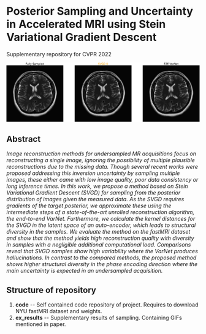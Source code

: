 # Posterior Sampling and Uncertainty in Accelerated MRI using Stein Variational Gradient Descent
Supplementary repository for CVPR 2022

![title gif](./results/title.gif?raw=true "")

## Abstract
*Image reconstruction methods for undersampled MR acquisitions focus on reconstructing a single image, ignoring the possibility of multiple plausible reconstructions due to the missing data. Though several recent works were proposed addressing this inversion uncertainty by sampling multiple images, these either came with low image quality, poor data consistency or long inference times. In this work, we propose a method based on Stein Variational Gradient Descent (SVGD) for sampling from the posterior distribution of images given the measured data. As the SVGD requires gradients of the target posterior, we approximate these using the intermediate steps of a state-of-the-art unrolled reconstruction algorithm, the end-to-end VarNet. Furthermore, we calculate the kernel distances for the SVGD in the latent space of an auto-encoder, which leads to structural diversity in the samples. We evaluate the method on the fastMRI dataset and show that the method yields high reconstruction quality with diversity in samples with a negligible additional computational load. Comparisons reveal that SVGD samples show high variability where the VarNet produces hallucinations. In contrast to the compared methods, the proposed method shows higher structural diversity in the phase encoding direction where the main uncertainty is expected in an undersampled acquisition.*

## Structure of repository
1. **code** -- Self contained code repository of project. Requires to download NYU fastMRI dataset and weights.
2. **ex_results** -- Supplementary results of sampling. Containing GIFs mentioned in paper.
